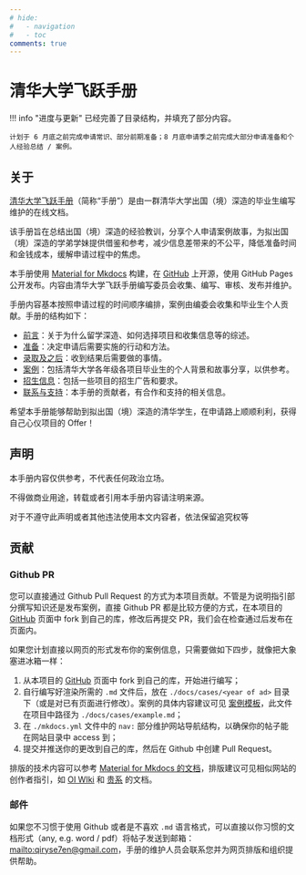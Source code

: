 ```yaml
---
# hide:
#   - navigation
#   - toc
comments: true
---
```


# 清华大学飞跃手册

!!! info "进度与更新"
    已经完善了目录结构，并填充了部分内容。

    计划于 6 月底之前完成申请常识、部分前期准备；8 月底申请季之前完成大部分申请准备和个人经验总结 / 案例。

## 关于

[清华大学飞跃手册](https://feiyue.online)（简称“手册”）是由一群清华大学出国（境）深造的毕业生编写维护的在线文档。

该手册旨在总结出国（境）深造的经验教训，分享个人申请案例故事，为拟出国（境）深造的学弟学妹提供借鉴和参考，减少信息差带来的不公平，降低准备时间和金钱成本，缓解申请过程中的焦虑。

本手册使用 [Material for Mkdocs](https://squidfunk.github.io/mkdocs-material/) 构建，在 [GitHub](https://github.com/THU-feiyue/THU-feiyue) 上开源，使用 GitHub Pages 公开发布。内容由清华大学飞跃手册编写委员会收集、编写、审核、发布并维护。

手册内容基本按照申请过程的时间顺序编排，案例由编委会收集和毕业生个人贡献。手册的结构如下：

- [前言](preface)：关于为什么留学深造、如何选择项目和收集信息等的综述。
- [准备](prepare)：决定申请后需要实施的行动和方法。
- [录取及之后](afterad)：收到结果后需要做的事情。
- [案例](cases)：包括清华大学各年级各项目毕业生的个人背景和故事分享，以供参考。
- [招生信息](ad)：包括一些项目的招生广告和要求。
- [联系与支持](contact)：本手册的贡献者，有合作和支持的相关信息。

希望本手册能够帮助到拟出国（境）深造的清华学生，在申请路上顺顺利利，获得自己心仪项目的 Offer！

## 声明

本手册内容仅供参考，不代表任何政治立场。

不得做商业用途，转载或者引用本手册内容请注明来源。

对于不遵守此声明或者其他违法使用本文内容者，依法保留追究权等


## 贡献

### Github PR

您可以直接通过 Github Pull Request 的方式为本项目贡献。不管是为说明指引部分撰写知识还是发布案例，直接 Github PR 都是比较方便的方式，在本项目的 [GitHub](https://github.com/THU-feiyue/THU-feiyue) 页面中 fork 到自己的库，修改后再提交 PR，我们会在检查通过后发布在页面内。

如果您计划直接以网页的形式发布你的案例信息，只需要做如下四步，就像把大象塞进冰箱一样：

1.  从本项目的 [GitHub](https://github.com/THU-feiyue/THU-feiyue) 页面中 fork 到自己的库，开始进行编写；
2.  自行编写好渲染所需的 `.md` 文件后，放在 `./docs/cases/<year of ad>` 目录下（或是对已有页面进行修改）。案例的具体内容建议可见 [案例模板](cases/example)，此文件在项目中路径为 `./docs/cases/example.md`；
3.  在 `./mkdocs.yml` 文件中的 `nav:` 部分维护网站导航结构，以确保你的帖子能在网站目录中 access 到；
4.  提交并推送你的更改到自己的库，然后在 Github 中创建 Pull Request。

排版的技术内容可以参考 [Material for Mkdocs 的文档](https://squidfunk.github.io/mkdocs-material/)，排版建议可见相似网站的创作者指引，如 [OI WIki](https://oi-wiki.org/intro/format/) 和 [贵系](https://docs.net9.org/notes/editor/) 的文档。

### 邮件

如果您不习惯于使用 Github 或者是不喜欢 `.md` 语言格式，可以直接以你习惯的文档形式（any, e.g. word / pdf）将帖子发送到邮箱：<mailto:qiryse7en@gmail.com>，手册的维护人员会联系您并为网页排版和组织提供帮助。
